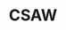 ---
title: CSAW
description: The world's most comprehensive student-run cybersecurity event. It serves as an engaging platform for experiential learning and aims to inspire students to pursue education and careers in the field of cybersecurity.
url: https://www.csaw.io/
image:
    # url: '/assets/images/cafe.png'
    # alt: 'Cafe'
tags: ['conference']
pubDate: 2023-11-15
draft: false
---